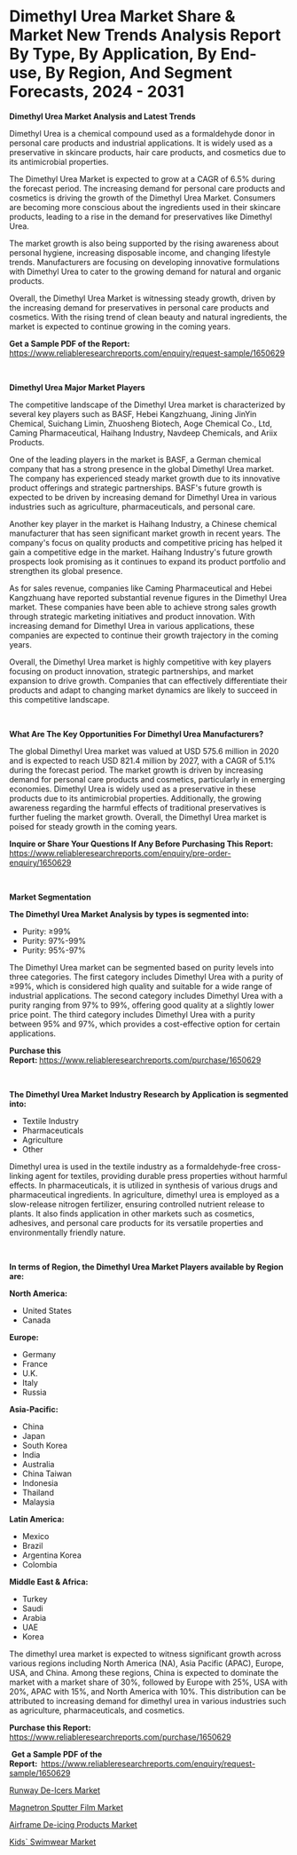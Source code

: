 <p><h1>Dimethyl Urea Market Share & Market New Trends Analysis Report By Type, By Application, By End-use, By Region, And Segment Forecasts, 2024 - 2031</h1></p><p><strong>Dimethyl Urea Market Analysis and Latest Trends</strong></p>
<p><p>Dimethyl Urea is a chemical compound used as a formaldehyde donor in personal care products and industrial applications. It is widely used as a preservative in skincare products, hair care products, and cosmetics due to its antimicrobial properties.</p><p>The Dimethyl Urea Market is expected to grow at a CAGR of 6.5% during the forecast period. The increasing demand for personal care products and cosmetics is driving the growth of the Dimethyl Urea Market. Consumers are becoming more conscious about the ingredients used in their skincare products, leading to a rise in the demand for preservatives like Dimethyl Urea.</p><p>The market growth is also being supported by the rising awareness about personal hygiene, increasing disposable income, and changing lifestyle trends. Manufacturers are focusing on developing innovative formulations with Dimethyl Urea to cater to the growing demand for natural and organic products.</p><p>Overall, the Dimethyl Urea Market is witnessing steady growth, driven by the increasing demand for preservatives in personal care products and cosmetics. With the rising trend of clean beauty and natural ingredients, the market is expected to continue growing in the coming years.</p></p>
<p><strong>Get a Sample PDF of the Report:&nbsp;</strong> <a href="https://www.reliableresearchreports.com/enquiry/request-sample/1650629">https://www.reliableresearchreports.com/enquiry/request-sample/1650629</a></p>
<p>&nbsp;</p>
<p><strong>Dimethyl Urea Major Market Players</strong></p>
<p><p>The competitive landscape of the Dimethyl Urea market is characterized by several key players such as BASF, Hebei Kangzhuang, Jining JinYin Chemical, Suichang Limin, Zhuosheng Biotech, Aoge Chemical Co., Ltd, Caming Pharmaceutical, Haihang Industry, Navdeep Chemicals, and Ariix Products. </p><p>One of the leading players in the market is BASF, a German chemical company that has a strong presence in the global Dimethyl Urea market. The company has experienced steady market growth due to its innovative product offerings and strategic partnerships. BASF's future growth is expected to be driven by increasing demand for Dimethyl Urea in various industries such as agriculture, pharmaceuticals, and personal care.</p><p>Another key player in the market is Haihang Industry, a Chinese chemical manufacturer that has seen significant market growth in recent years. The company's focus on quality products and competitive pricing has helped it gain a competitive edge in the market. Haihang Industry's future growth prospects look promising as it continues to expand its product portfolio and strengthen its global presence.</p><p>As for sales revenue, companies like Caming Pharmaceutical and Hebei Kangzhuang have reported substantial revenue figures in the Dimethyl Urea market. These companies have been able to achieve strong sales growth through strategic marketing initiatives and product innovation. With increasing demand for Dimethyl Urea in various applications, these companies are expected to continue their growth trajectory in the coming years.</p><p>Overall, the Dimethyl Urea market is highly competitive with key players focusing on product innovation, strategic partnerships, and market expansion to drive growth. Companies that can effectively differentiate their products and adapt to changing market dynamics are likely to succeed in this competitive landscape.</p></p>
<p>&nbsp;</p>
<p><strong>What Are The Key Opportunities For Dimethyl Urea Manufacturers?</strong></p>
<p><p>The global Dimethyl Urea market was valued at USD 575.6 million in 2020 and is expected to reach USD 821.4 million by 2027, with a CAGR of 5.1% during the forecast period. The market growth is driven by increasing demand for personal care products and cosmetics, particularly in emerging economies. Dimethyl Urea is widely used as a preservative in these products due to its antimicrobial properties. Additionally, the growing awareness regarding the harmful effects of traditional preservatives is further fueling the market growth. Overall, the Dimethyl Urea market is poised for steady growth in the coming years.</p></p>
<p><strong>Inquire or Share Your Questions If Any Before Purchasing This Report:</strong> <a href="https://www.reliableresearchreports.com/enquiry/pre-order-enquiry/1650629">https://www.reliableresearchreports.com/enquiry/pre-order-enquiry/1650629</a></p>
<p>&nbsp;</p>
<p><strong>Market Segmentation</strong></p>
<p><strong>The Dimethyl Urea Market Analysis by types is segmented into:</strong></p>
<p><ul><li>Purity: ≥99%</li><li>Purity: 97%-99%</li><li>Purity: 95%-97%</li></ul></p>
<p><p>The Dimethyl Urea market can be segmented based on purity levels into three categories. The first category includes Dimethyl Urea with a purity of ≥99%, which is considered high quality and suitable for a wide range of industrial applications. The second category includes Dimethyl Urea with a purity ranging from 97% to 99%, offering good quality at a slightly lower price point. The third category includes Dimethyl Urea with a purity between 95% and 97%, which provides a cost-effective option for certain applications.</p></p>
<p><strong>Purchase this Report:&nbsp;</strong><a href="https://www.reliableresearchreports.com/purchase/1650629">https://www.reliableresearchreports.com/purchase/1650629</a></p>
<p>&nbsp;</p>
<p><strong>The Dimethyl Urea Market Industry Research by Application is segmented into:</strong></p>
<p><ul><li>Textile Industry</li><li>Pharmaceuticals</li><li>Agriculture</li><li>Other</li></ul></p>
<p><p>Dimethyl urea is used in the textile industry as a formaldehyde-free cross-linking agent for textiles, providing durable press properties without harmful effects. In pharmaceuticals, it is utilized in synthesis of various drugs and pharmaceutical ingredients. In agriculture, dimethyl urea is employed as a slow-release nitrogen fertilizer, ensuring controlled nutrient release to plants. It also finds application in other markets such as cosmetics, adhesives, and personal care products for its versatile properties and environmentally friendly nature.</p></p>
<p>&nbsp;</p>
<p><strong>In terms of Region, the Dimethyl Urea Market Players available by Region are:</strong></p>
<p>
    <p> <strong> North America: </strong>
        <ul>
            <li>United States</li>
            <li>Canada</li>
        </ul>
        </p> 
    <p> <strong> Europe: </strong>
        <ul>
            <li>Germany</li>
            <li>France</li>
            <li>U.K.</li>
            <li>Italy</li>
            <li>Russia</li>
        </ul>
        </p> 
    <p> <strong> Asia-Pacific: </strong>
        <ul>
            <li>China</li>
            <li>Japan</li>
            <li>South Korea</li>
            <li>India</li>
            <li>Australia</li>
            <li>China Taiwan</li>
            <li>Indonesia</li>
            <li>Thailand</li>
            <li>Malaysia</li>
        </ul>
        </p> 
    <p> <strong> Latin America: </strong>
        <ul>
            <li>Mexico</li>
            <li>Brazil</li>
            <li>Argentina Korea</li>
            <li>Colombia</li>
        </ul>
        </p> 
    <p> <strong> Middle East & Africa: </strong>
        <ul>
            <li>Turkey</li>
            <li>Saudi</li>
            <li>Arabia</li>
            <li>UAE</li>
            <li>Korea</li>
        </ul>
    </p>
    </p>
<p><p>The dimethyl urea market is expected to witness significant growth across various regions including North America (NA), Asia Pacific (APAC), Europe, USA, and China. Among these regions, China is expected to dominate the market with a market share of 30%, followed by Europe with 25%, USA with 20%, APAC with 15%, and North America with 10%. This distribution can be attributed to increasing demand for dimethyl urea in various industries such as agriculture, pharmaceuticals, and cosmetics.</p></p>
<p><strong>Purchase this Report: </strong><a href="https://www.reliableresearchreports.com/purchase/1650629">https://www.reliableresearchreports.com/purchase/1650629</a></p>
<p>&nbsp;<strong>Get a Sample PDF of the Report:&nbsp;&nbsp;</strong><a href="https://www.reliableresearchreports.com/enquiry/request-sample/1650629">https://www.reliableresearchreports.com/enquiry/request-sample/1650629</a></p>
<p><strong></strong></p>
<p><p><a href="https://view.publitas.com/reportprime-1/runway-de-icers-market-offers-provide-insightful-data-for-the-time-period-from-2023-to-2030-and-also-provide-analysis-based-on-application-type-and-region/">Runway De-Icers Market</a></p><p><a href="https://view.publitas.com/reportprime-1/magnetron-sputter-film-market-size-growing-and-forecasted-for-period-from-2023-2030-and-provides-complete-market-analysis-of-this-market/">Magnetron Sputter Film Market</a></p><p><a href="https://view.publitas.com/reportprime-1/airframe-de-icing-products-market-size-and-growth-market-segmentation-regional-and-country-breakdowns-and-market-trends-for-period-from-2023-2030/">Airframe De-icing Products Market</a></p><p><a href="https://woozy-pyroraptor-a1f.notion.site/Kids-Swimwear-Market-Size-Share-Trends-Analysis-Report-By-Material-By-Type-By-End-user-By-Reg-2d32e0de53f34981a4aaaf988f7780bd">Kids` Swimwear Market</a></p></p>